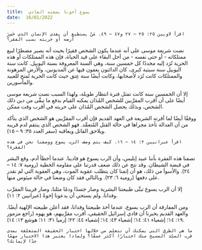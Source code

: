 ```yaml
---
title:  يسوع أخونا بصفته الفادي
date:  16/01/2022
---
```


`اقرأ لاويين ٢٥: ٢٥ – ٢٧ و٤٧ – ٤٩. مَنْ يستطيع أن يفدي الإنسان الذي خَسِرَ أرضه أو حريته بسبب الفقر؟`

نصت شريعة موسى على أنه عندما يكون الشخص فقيرًا بحيث أنه يصير مضطرًا لبيع ممتلكاته - أو حتى نفسه - من أجل البقاء على قيد الحياة، فإن هذه الممتلكات أو هذه الحرية تُرَد إليه مجددًا كل خمسين سنة، وهي السنة المعروفة بسنة اليوبيل. كانت سنة اليوبيل سنة سبتية كبرى، كان الدائنون يعفون فيها عن المديونين، والأرض المرهونة والممتلكات كانت تُرَد لأصحابها، وكانت أيضًا سنة عِتق حيث كانت الحرية تُمنح للعبيد والمأسورين.

إلا أن الخمسين سنة كانت تمثل فترة انتظار طويلة، ولهذا السبب نصت شريعة موسى أيضًا على أن أقرب المقرَّبين للشخص المُدَان يمكنه القيام بدفع ما تبقَّى من دين ذلك الشخص، وبذلك يحصل الشخص المُدَان على حريته في أقرب وقت ممكن.

ووفقًا أيضًا لما أقرته الشريعة في العهد القديم فإن أقرب المقرَّبين هو الشخص الذي يتأكد من أن العدالة تأخذ مجراها في حالة القتل المُتعمَّد. فهو الشخص الذي ينتقم لدم قريبه ويلاحق القاتل ويعاقبه (سفر العدد ٣٥: ٩ – ١٥).

`اقرأ عبرانيين ٢: ١٤ – ١٦. كيف يتم وصف الرب يسوع ووصفنا نحن في هذه الفقرة؟`

تصفنا هذه الفقرة بأننا عبيد إبليس، وأن الرب يسوع هو فادينا. عندما أخطأ آدم، وقع البشر في قبضة الشيطان. وقد نتج عن ذلك ضعف قدرتنا على مقاومة الخطية (رومية ٧: ١٤ – ٢٤). والأسوأ من ذلك، هو أن إثمنا كان يتطلب عقوبة الموت، وهي العقوبة التي لم نقدر على دفعها (رومية ٦: ٢٣). وبالتالي فقد كان وضعنا في حالة ميئوس منها.

إلا أن الرب يسوع تبنَّى طبيعتنا البشرية وصار جسدًا ودمًا مثلنا، وصار قريبنا المقرَّب وفدانا، ولم يستحي أن يدعونا إخوةً (عبرانيين ٢: ١١).

ومن المفارقة أن الرب يسوع، عندما أخذ طبيعتنا وفدانا، فقد أعلن طبيعته الإلهية أيضًا. والعهد القديم يخبرنا أن فادي إسرائيل الحقيقي، أقرب مقرَّبيهم، هو يهوه (راجع مزمور ١٩: ١٤؛ إشعياء ٤١: ١٤؛ إشعياء ٤٣: ١٤؛ إشعياء ٤٤: ٢٢؛ إرميا ٣١: ١١؛ هوشع ١٣: ١٤).

`ما هي الطرق التي يمكنك أن تتعلم من خلالها اختبار الحقيقة المتعلقة بمدى قرب السيّد المسيح منك اختبارًا أكثر عمقًا؟ ولماذا يعتبر هذا الاختبار مهمًا جدًا لإيمانك؟`